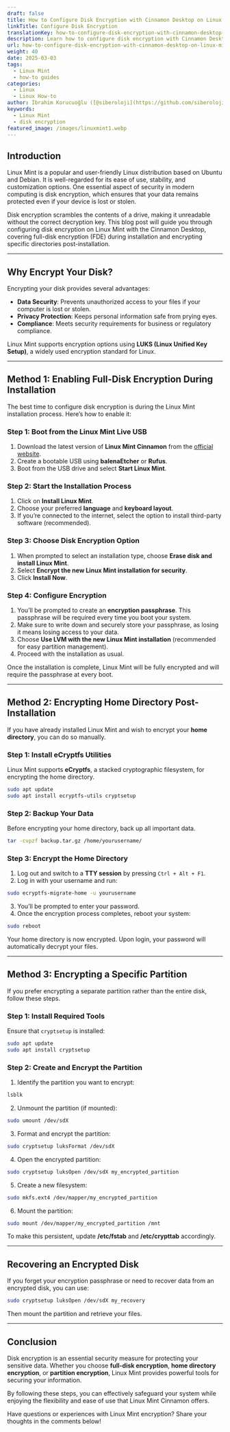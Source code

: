 ```yaml
---
draft: false
title: How to Configure Disk Encryption with Cinnamon Desktop on Linux Mint
linkTitle: Configure Disk Encryption
translationKey: how-to-configure-disk-encryption-with-cinnamon-desktop-on-linux-mint
description: Learn how to configure disk encryption with Cinnamon Desktop on Linux Mint, ensuring your data remains secure even if your device falls into the wrong hands.
url: how-to-configure-disk-encryption-with-cinnamon-desktop-on-linux-mint
weight: 40
date: 2025-03-03
tags:
  - Linux Mint
  - how-to guides
categories:
  - Linux
  - Linux How-to
author: İbrahim Korucuoğlu ([@siberoloji](https://github.com/siberoloji))
keywords:
  - Linux Mint
  - disk encryption
featured_image: /images/linuxmint1.webp
---
```

## Introduction

Linux Mint is a popular and user-friendly Linux distribution based on Ubuntu and Debian. It is well-regarded for its ease of use, stability, and customization options. One essential aspect of security in modern computing is disk encryption, which ensures that your data remains protected even if your device is lost or stolen.

Disk encryption scrambles the contents of a drive, making it unreadable without the correct decryption key. This blog post will guide you through configuring disk encryption on Linux Mint with the Cinnamon Desktop, covering full-disk encryption (FDE) during installation and encrypting specific directories post-installation.

---

## Why Encrypt Your Disk?

Encrypting your disk provides several advantages:

- **Data Security**: Prevents unauthorized access to your files if your computer is lost or stolen.
- **Privacy Protection**: Keeps personal information safe from prying eyes.
- **Compliance**: Meets security requirements for business or regulatory compliance.

Linux Mint supports encryption options using **LUKS (Linux Unified Key Setup)**, a widely used encryption standard for Linux.

---

## Method 1: Enabling Full-Disk Encryption During Installation

The best time to configure disk encryption is during the Linux Mint installation process. Here’s how to enable it:

### Step 1: Boot from the Linux Mint Live USB

1. Download the latest version of **Linux Mint Cinnamon** from the [official website](https://linuxmint.com/download.php).
2. Create a bootable USB using **balenaEtcher** or **Rufus**.
3. Boot from the USB drive and select **Start Linux Mint**.

### Step 2: Start the Installation Process

1. Click on **Install Linux Mint**.
2. Choose your preferred **language** and **keyboard layout**.
3. If you’re connected to the internet, select the option to install third-party software (recommended).

### Step 3: Choose Disk Encryption Option

1. When prompted to select an installation type, choose **Erase disk and install Linux Mint**.
2. Select **Encrypt the new Linux Mint installation for security**.
3. Click **Install Now**.

### Step 4: Configure Encryption

1. You’ll be prompted to create an **encryption passphrase**. This passphrase will be required every time you boot your system.
2. Make sure to write down and securely store your passphrase, as losing it means losing access to your data.
3. Choose **Use LVM with the new Linux Mint installation** (recommended for easy partition management).
4. Proceed with the installation as usual.

Once the installation is complete, Linux Mint will be fully encrypted and will require the passphrase at every boot.

---

## Method 2: Encrypting Home Directory Post-Installation

If you have already installed Linux Mint and wish to encrypt your **home directory**, you can do so manually.

### Step 1: Install eCryptfs Utilities

Linux Mint supports **eCryptfs**, a stacked cryptographic filesystem, for encrypting the home directory.

```bash
sudo apt update
sudo apt install ecryptfs-utils cryptsetup
```

### Step 2: Backup Your Data

Before encrypting your home directory, back up all important data.

```bash
tar -cvpzf backup.tar.gz /home/yourusername/
```

### Step 3: Encrypt the Home Directory

1. Log out and switch to a **TTY session** by pressing `Ctrl + Alt + F1`.
2. Log in with your username and run:

```bash
sudo ecryptfs-migrate-home -u yourusername
```

3. You’ll be prompted to enter your password.
4. Once the encryption process completes, reboot your system:

```bash
sudo reboot
```

Your home directory is now encrypted. Upon login, your password will automatically decrypt your files.

---

## Method 3: Encrypting a Specific Partition

If you prefer encrypting a separate partition rather than the entire disk, follow these steps.

### Step 1: Install Required Tools

Ensure that `cryptsetup` is installed:

```bash
sudo apt update
sudo apt install cryptsetup
```

### Step 2: Create and Encrypt the Partition

1. Identify the partition you want to encrypt:

```bash
lsblk
```

2. Unmount the partition (if mounted):

```bash
sudo umount /dev/sdX
```

3. Format and encrypt the partition:

```bash
sudo cryptsetup luksFormat /dev/sdX
```

4. Open the encrypted partition:

```bash
sudo cryptsetup luksOpen /dev/sdX my_encrypted_partition
```

5. Create a new filesystem:

```bash
sudo mkfs.ext4 /dev/mapper/my_encrypted_partition
```

6. Mount the partition:

```bash
sudo mount /dev/mapper/my_encrypted_partition /mnt
```

To make this persistent, update **/etc/fstab** and **/etc/crypttab** accordingly.

---

## Recovering an Encrypted Disk

If you forget your encryption passphrase or need to recover data from an encrypted disk, you can use:

```bash
sudo cryptsetup luksOpen /dev/sdX my_recovery
```

Then mount the partition and retrieve your files.

---

## Conclusion

Disk encryption is an essential security measure for protecting your sensitive data. Whether you choose **full-disk encryption**, **home directory encryption**, or **partition encryption**, Linux Mint provides powerful tools for securing your information.

By following these steps, you can effectively safeguard your system while enjoying the flexibility and ease of use that Linux Mint Cinnamon offers.

Have questions or experiences with Linux Mint encryption? Share your thoughts in the comments below!
